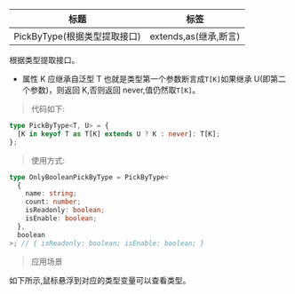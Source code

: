 | 标题                         | 标签                  |
| ---------------------------- | --------------------- |
| PickByType(根据类型提取接口) | extends,as(继承,断言) |

根据类型提取接口。

- 属性 K 应继承自泛型 T 也就是类型第一个参数断言成`T[K]`如果继承 U(即第二个参数)，则返回 K,否则返回 never,值仍然取`T[K]`。

> 代码如下:

```ts
type PickByType<T, U> = {
  [K in keyof T as T[K] extends U ? K : never]: T[K];
};
```

> 使用方式:

```ts
type OnlyBooleanPickByType = PickByType<
  {
    name: string;
    count: number;
    isReadonly: boolean;
    isEnable: boolean;
  },
  boolean
>; // { isReadonly: boolean; isEnable: boolean; }
```

> 应用场景

如下所示,鼠标悬浮到对应的类型变量可以查看类型。

<div class="code-editor" data-url="codes/typescript/demo/PickByType.ts" data-language="typescript"></div>
